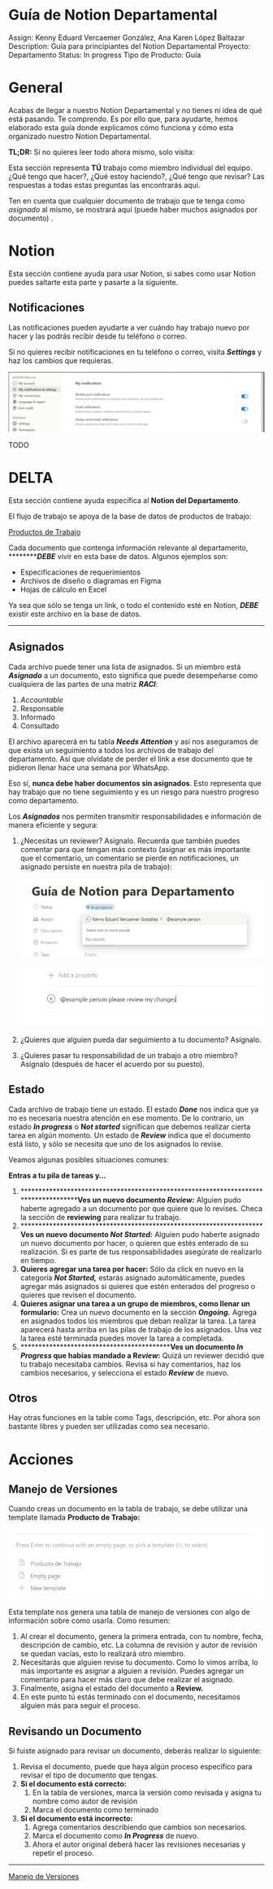 # Guía de Notion Departamental

Assign: Kenny Eduard Vercaemer González, Ana Karen López Baltazar
Description: Guía para principiantes del Notion Departamental
Proyecto: Departamento
Status: In progress
Tipo de Producto: Guía

# General

Acabas de llegar a nuestro Notion Departamental y no tienes ni idea de qué está pasando. Te comprendo. Es por ello que, para ayudarte, hemos elaborado esta guía donde explicamos cómo funciona y cómo esta organizado nuestro Notion Departamental.

********TL;DR:******** Si no quieres leer todo ahora mismo, solo visita:

Esta sección representa ****TÚ**** trabajo como miembro individual del equipo. ¿Qué tengo que hacer?, ¿Qué estoy haciendo?, ¿Qué tengo que revisar? Las respuestas a todas estas preguntas las encontrarás aquí.

Ten en cuenta que cualquier documento de trabajo que te tenga como *asignado* al mismo, se mostrará aquí (puede haber muchos asignados por documento) .

# Notion

Esta sección contiene ayuda para usar Notion, si sabes como usar Notion puedes saltarte esta parte y pasarte a la siguiente.

## Notificaciones

Las notificaciones pueden ayudarte a ver cuándo hay trabajo nuevo por hacer y las podrás recibir desde tu teléfono o correo.

Si no quieres recibir notificaciones en tu teléfono o correo, visita *****************Settings***************** y haz los cambios que requieras.

![Untitled](Gui%CC%81a%20de%20Notion%20Departamental%2085dc1ada9688401e903fd4a3a86e8644/Untitled.png)

TODO

# DELTA

Esta sección contiene ayuda específica al **Notion del Departamento**.

El flujo de trabajo se apoya de la base de datos de productos de trabajo:

[Productos de Trabajo](../Productos%20de%20Trabajo%2097cd5526070c4c4aaa931c06e02b08d9.md)

Cada documento que contenga información relevante al departamento, ***********DEBE*** vivir en esta base de datos. Algunos ejemplos son:

- Especificaciones de requerimientos
- Archivos de diseño o diagramas en Figma
- Hojas de cálculo en Excel

Ya sea que sólo se tenga un link, o todo el contenido esté en Notion, *************DEBE************* existir este archivo en la base de datos.

---

## Asignados

Cada archivo puede tener una lista de asignados. Si un miembro está ***Asignado*** a un documento, esto significa que puede desempeñarse como cualquiera de las partes de una matriz ***RACI***:

1. *Accountable*
2. Responsable
3. Informado
4. Consultado

El archivo aparecerá en tu tabla ***Needs Attention*** y así nos aseguramos de que exista un seguimiento a todos los archivos de trabajo del departamento. Así que olvídate de perder el link a ese documento que te pidieron llenar hace una semana por WhatsApp.

Eso sí, **nunca debe haber documentos sin asignados**. Esto representa que hay trabajo que no tiene seguimiento y es un riesgo para nuestro progreso como departamento.

Los ***************************Asignados*************************** nos permiten transmitir responsabilidades e información de manera eficiente y segura:

1. ¿Necesitas un reviewer? Asígnalo. Recuerda que también puedes comentar para que tengan más contexto (asignar es más importante que el comentario, un comentario se pierde en notificaciones, un asignado persiste en nuestra pila de trabajo):

    
    ![Untitled](Gui%CC%81a%20de%20Notion%20Departamental%2085dc1ada9688401e903fd4a3a86e8644/Untitled%201.png)
    
    ![Untitled](Gui%CC%81a%20de%20Notion%20Departamental%2085dc1ada9688401e903fd4a3a86e8644/Untitled%202.png)
    
2. ¿Quieres que alguien pueda dar seguimiento a tu documento? Asígnalo.
3. ¿Quieres pasar tu responsabilidad de un trabajo a otro miembro? Asígnalo (después de hacer el acuerdo por su puesto).

## Estado

Cada archivo de trabajo tiene un estado. El estado ***Done*** nos indica que ya no es necesaria nuestra atención en ese momento. De lo contrario, un estado ***In progress*** o **N*ot started*** significan que debemos realizar cierta tarea en algún momento. Un estado de ***************************************************************************************Review*************************************************************************************** indica que el documento está listo, y sólo se necesita que uno de los asignados lo revise.

Veamos algunas posibles situaciones comunes:

************************************************************************************************Entras a tu pila de tareas y…************************************************************************************************

1. **************************************************************************************Ves un nuevo documento *Review:***
Alguien pudo haberte agregado a un documento por que quiere que lo revises. Checa la sección de ******************reviewing****************** para realizar tu trabajo.
2. **********************************************************************Ves un nuevo documento *Not Started:***
Alguien pudo haberte asignado un nuevo documento por hacer, o quieren que estés enterado de su realización. Si es parte de tus responsabilidades asegúrate de realizarlo en tiempo.
3. **************************************Quieres agregar una tarea por hacer:**************************************
Sólo da click en nuevo en la categoría ***Not Started,***  estarás asignado automáticamente, puedes agregar más asignados si quieres que estén enterados del progreso o quieres que revisen el documento.
4. ******************************Quieres asignar una tarea a un grupo de miembros, como llenar un formulario:******************************
Crea un nuevo documento en la sección ***Ongoing.*** Agrega en asignados todos los miembros que deban realizar la tarea. La tarea aparecerá hasta arriba en las pilas de trabajo de los asignados. Una vez la tarea esté terminada puedes mover la tarea a completada.
5. ********************************************Ves un documento *In Progress* que habías mandado a R*eview*:**
Quizá un reviewer decidió que tu trabajo necesitaba cambios. Revisa si hay comentarios, haz los cambios necesarios, y selecciona el estado ***Review*** de nuevo.

## Otros

Hay otras funciones en la table como Tags, descripción, etc. Por ahora son bastante libres y pueden ser utilizadas como sea necesario.

# Acciones

## Manejo de Versiones

Cuando creas un documento en la tabla de trabajo, se debe utilizar una template llamada ************************************************************Producto de Trabajo:************************************************************

![Untitled](Gui%CC%81a%20de%20Notion%20Departamental%2085dc1ada9688401e903fd4a3a86e8644/Untitled%203.png)

Esta template nos genera una tabla de manejo de versiones con algo de información sobre como usarla. Como resumen:

1. Al crear el documento, genera la primera entrada, con tu nombre, fecha, descripción de cambio, etc. La columna de revisión y autor de revisión se quedan vacías, esto lo realizará otro miembro.
2. Necesitarás que alguien revise tu documento. Como lo vimos arriba, lo más importante es asignar a alguien a revisión. Puedes agregar un comentario para hacer más claro que debe realizar el asignado.
3. Finalmente, asigna el estado del documento a ******************Review.******************
4. En este punto tú estás terminado con el documento, necesitamos alguien más para seguir el proceso.

## Revisando un Documento

Si fuiste asignado para revisar un documento, deberás realizar lo siguiente:

1. Revisa el documento, puede que haya algún proceso específico para revisar el tipo de documento que tengas.
2. **Si el documento está correcto:**
    1. En la tabla de versiones, marca la versión como revisada y asigna tu nombre como autor de revisión
    2. Marca el documento como terminado
3. ****************************************************************Si el documento está incorrecto:****************************************************************
    1. Agrega comentarios describiendo que cambios son necesarios.
    2. Marca el documento como ***In Progress*** de nuevo.
    3. Ahora el autor original deberá hacer las revisiones necesarias y repetir el proceso.

---

[Manejo de Versiones](Gui%CC%81a%20de%20Notion%20Departamental%2085dc1ada9688401e903fd4a3a86e8644/Manejo%20de%20Versiones%20b911a68b5b7047cb841e9054960f42df.md)